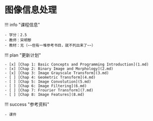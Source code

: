 # 图像信息处理

!!! info "课程信息"

    - 学分：2.5
    - 教师：宋明黎
    - 教材：无（~~但有一堆参考书目，就不列出来了~~）

!!! plan "更新计划"

    - [x] [Chap 1: Basic Concepts and Programming Introduction](1.md)
    - [x] [Chap 2: Binary Image and Morphology](2.md)
    - [x] [Chap 3: Image Grayscale Transform](3.md)
    - [ ] [Chap 4: Geometric Transform](4.md)
    - [ ] [Chap 5: Image Convolution](5.md)
    - [ ] [Chap 6: Image Filtering](6.md)
    - [ ] [Chap 7: Frourier Transform](7.md)
    - [ ] [Chap 8: Image Features](8.md)

!!! success "参考资料"

    - 课件